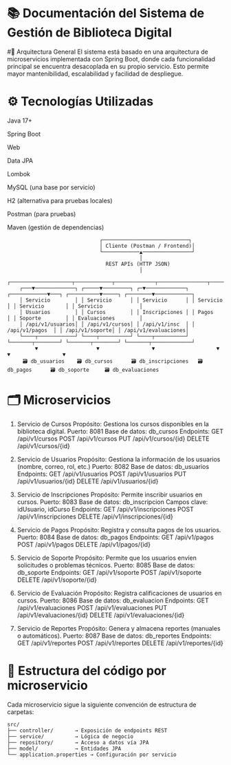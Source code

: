 # 📚 Documentación del Sistema de Gestión de Biblioteca Digital
#🧩 Arquitectura General
El sistema está basado en una arquitectura de microservicios implementada con Spring Boot, donde cada funcionalidad principal se encuentra desacoplada en su propio servicio. Esto permite mayor mantenibilidad, escalabilidad y facilidad de despliegue.
# ⚙️ Tecnologías Utilizadas
Java 17+

Spring Boot

Web

Data JPA

Lombok

MySQL (una base por servicio)

H2 (alternativa para pruebas locales)

Postman (para pruebas)

Maven (gestión de dependencias)
    
                                  ┌────────────────────────────┐
                                  │ Cliente (Postman / Frontend)│
                                  └────────────▲────────────────┘
                                               │
                                    REST APIs (HTTP JSON)
                                               │
            ┌────────────────────┬────────────┬─────────────┬────────────────┬───────────────┬────────────────┐
        ┌───▼─────────────┐ ┌─────▼─────────┐ ┌─▼─────────────┐ ┌────────────▼───┐ ┌──────────▼─────┐ ┌────────▼────────────┐
        │ Servicio        │ │ Servicio      │ │ Servicio      │ │ Servicio       │ │ Servicio       │ │ Servicio            │
        │ Usuarios        │ │ Cursos        │ │ Inscripciones │ │ Pagos          │ │ Soporte        │ │ Evaluaciones        │
        │ /api/v1/usuarios│ │ /api/v1/cursos│ │ /api/v1/insc  │ │ /api/v1/pagos  │ │ /api/v1/soporte│ │ /api/v1/evaluaciones│
        └────┬────────────┘ └────┬──────────┘ └────┬──────────┘ └───────┬────────┘ └───────┬────────┘ └───────┬─────────────┘
             ▼                   ▼                 ▼                    ▼                  ▼                 ▼
         🗃️ db_usuarios    🗃️ db_cursos      🗃️ db_inscripciones   🗃️ db_pagos      🗃️ db_soporte     🗃️ db_evaluaciones

# 🗂️ Microservicios
1. Servicio de Cursos
Propósito: Gestiona los cursos disponibles en la biblioteca digital.
Puerto: 8081
Base de datos: db_cursos
Endpoints:
GET /api/v1/cursos
POST /api/v1/cursos
PUT /api/v1/cursos/{id}
DELETE /api/v1/cursos/{id}

2. Servicio de Usuarios
Propósito: Gestiona la información de los usuarios (nombre, correo, rol, etc.)
Puerto: 8082
Base de datos: db_usuarios
Endpoints:
GET /api/v1/usuarios
POST /api/v1/usuarios
PUT /api/v1/usuarios/{id}
DELETE /api/v1/usuarios/{id}

3. Servicio de Inscripciones
Propósito: Permite inscribir usuarios en cursos.
Puerto: 8083
Base de datos: db_inscripcion
Campos clave: idUsuario, idCurso
Endpoints:
GET /api/v1/inscripciones
POST /api/v1/inscripciones
DELETE /api/v1/inscripciones/{id}

4. Servicio de Pagos
Propósito: Registra y consulta pagos de los usuarios.
Puerto: 8084
Base de datos: db_pagos
Endpoints:
GET /api/v1/pagos
POST /api/v1/pagos
DELETE /api/v1/pagos/{id}

5. Servicio de Soporte
Propósito: Permite que los usuarios envíen solicitudes o problemas técnicos.
Puerto: 8085
Base de datos: db_soporte
Endpoints:
GET /api/v1/soporte
POST /api/v1/soporte
DELETE /api/v1/soporte/{id}

6. Servicio de Evaluación
Propósito: Registra calificaciones de usuarios en cursos.
Puerto: 8086
Base de datos: db_evaluacion
Endpoints:
GET /api/v1/evaluaciones
POST /api/v1/evaluaciones
PUT /api/v1/evaluaciones/{id}
DELETE /api/v1/evaluaciones/{id}

7. Servicio de Reportes
Propósito: Genera y almacena reportes (manuales o automáticos).
Puerto: 8087
Base de datos: db_reportes
Endpoints:
GET /api/v1/reportes
POST /api/v1/reportes
DELETE /api/v1/reportes/{id}

# 🧱 Estructura del código por microservicio
Cada microservicio sigue la siguiente convención de estructura de carpetas:

    src/
    ├── controller/       → Exposición de endpoints REST
    ├── service/          → Lógica de negocio
    ├── repository/       → Acceso a datos vía JPA
    ├── model/            → Entidades JPA
    └── application.properties → Configuración por servicio
